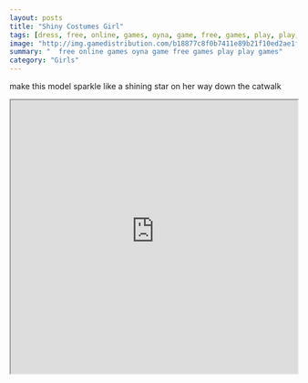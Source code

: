 ```yaml
---
layout: posts
title: "Shiny Costumes Girl"
tags: [dress, free, online, games, oyna, game, free, games, play, play, games]
image: "http://img.gamedistribution.com/b18877c8f0b7411e89b21f10ed2ae1ff.jpg"
summary: "  free online games oyna game free games play play games"
category: "Girls"
---
```


make this model sparkle like a shining star on her way down the catwalk

<iframe width="100%" height="480px;" src="http://flash.gamedistribution.com?game=b18877c8f0b7411e89b21f10ed2ae1ff"></iframe>